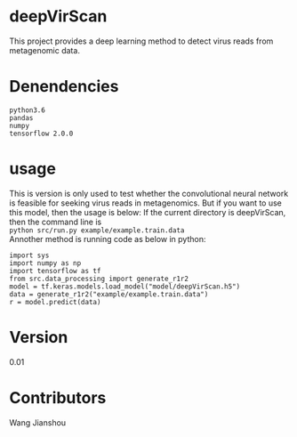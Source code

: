 # deepVirScan
This project provides a deep learning method to detect virus reads from metagenomic data.

# Denendencies
`python3.6`  
`pandas`  
`numpy`  
`tensorflow 2.0.0`  

# usage
This is version is only used to test whether the convolutional neural network is feasible for seeking virus reads in metagenomics. But if you want to use this model, then the usage is below:
If the current directory is deepVirScan, then the command line is  
`python src/run.py example/example.train.data`  
Annother method is running code as below in python:
```
import sys
import numpy as np
import tensorflow as tf
from src.data_processing import generate_r1r2
model = tf.keras.models.load_model("model/deepVirScan.h5")
data = generate_r1r2("example/example.train.data")
r = model.predict(data)
```

# Version
0.01

# Contributors
Wang Jianshou



